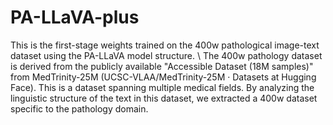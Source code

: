 # PA-LLaVA-plus
This is the first-stage weights trained on the 400w pathological image-text dataset using the PA-LLaVA model structure. \\
The 400w pathology dataset is derived from the publicly available "Accessible Dataset (18M samples)" from MedTrinity-25M (UCSC-VLAA/MedTrinity-25M · Datasets at Hugging Face). This is a dataset spanning multiple medical fields. By analyzing the linguistic structure of the text in this dataset, we extracted a 400w dataset specific to the pathology domain.
